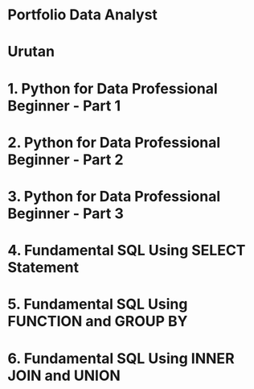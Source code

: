 # Portfolio Data Analyst
# Urutan
# 1. Python for Data Professional Beginner - Part 1
# 2. Python for Data Professional Beginner - Part 2
# 3. Python for Data Professional Beginner - Part 3
# 4. Fundamental SQL Using SELECT Statement
# 5. Fundamental SQL Using FUNCTION and GROUP BY
# 6. Fundamental SQL Using INNER JOIN and UNION

